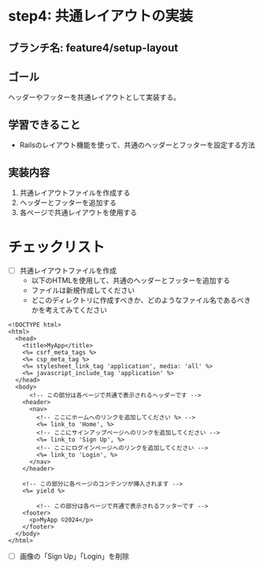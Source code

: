 # step4: 共通レイアウトの実装

## ブランチ名: feature4/setup-layout
    
## ゴール
    
ヘッダーやフッターを共通レイアウトとして実装する。
    
## 学習できること
- Railsのレイアウト機能を使って、共通のヘッダーとフッターを設定する方法
    
## 実装内容
    
1. 共通レイアウトファイルを作成する
2. ヘッダーとフッターを追加する
3. 各ページで共通レイアウトを使用する
    
# チェックリスト
    
- [ ]  共通レイアウトファイルを作成
    - 以下のHTMLを使用して、共通のヘッダーとフッターを追加する
    - ファイルは新規作成してください
    - どこのディレクトリに作成すべきか、どのようなファイル名であるべきかを考えてみてください

```
<!DOCTYPE html>
<html>
  <head>
    <title>MyApp</title>
    <%= csrf_meta_tags %>
    <%= csp_meta_tag %>
    <%= stylesheet_link_tag 'application', media: 'all' %>
    <%= javascript_include_tag 'application' %>
  </head>
  <body>
	  <!-- この部分は各ページで共通で表示されるヘッダーです -->
    <header>
      <nav>
        <!-- ここにホームへのリンクを追加してください %> -->
        <%= link_to 'Home', %>
        <!-- ここにサインアップページへのリンクを追加してください -->
        <%= link_to 'Sign Up', %>
        <!-- ここにログインページへのリンクを追加してください -->
        <%= link_to 'Login', %>
      </nav>
    </header>
    
    <!-- この部分に各ページのコンテンツが挿入されます -->
    <%= yield %>

		<!-- この部分は各ページで共通で表示されるフッターです -->
    <footer>
      <p>MyApp ©2024</p>
    </footer>
  </body>
</html>
```

- [ ]  画像の「Sign Up」「Login」を削除
